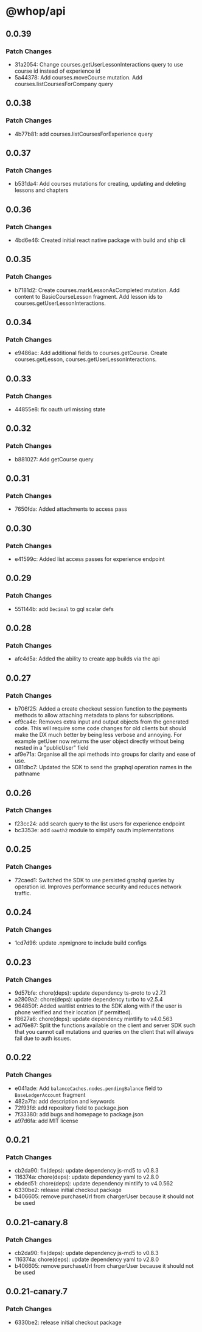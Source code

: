 # @whop/api

## 0.0.39

### Patch Changes

- 31a2054: Change courses.getUserLessonInteractions query to use course id instead of experience id
- 5a44378: Add courses.moveCourse mutation. Add courses.listCoursesForCompany query

## 0.0.38

### Patch Changes

- 4b77b81: add courses.listCoursesForExperience query

## 0.0.37

### Patch Changes

- b531da4: Add courses mutations for creating, updating and deleting lessons and chapters

## 0.0.36

### Patch Changes

- 4bd6e46: Created initial react native package with build and ship cli

## 0.0.35

### Patch Changes

- b7181d2: Create courses.markLessonAsCompleted mutation. Add content to BasicCourseLesson fragment. Add lesson ids to courses.getUserLessonInteractions.

## 0.0.34

### Patch Changes

- e9486ac: Add additional fields to courses.getCourse. Create courses.getLesson, courses.getUserLessonInteractions.

## 0.0.33

### Patch Changes

- 44855e8: fix oauth url missing state

## 0.0.32

### Patch Changes

- b881027: Add getCourse query

## 0.0.31

### Patch Changes

- 7650fda: Added attachments to access pass

## 0.0.30

### Patch Changes

- e41599c: Added list access passes for experience endpoint

## 0.0.29

### Patch Changes

- 551144b: add `Decimal` to gql scalar defs

## 0.0.28

### Patch Changes

- afc4d5a: Added the ability to create app builds via the api

## 0.0.27

### Patch Changes

- b706f25: Added a create checkout session function to the payments methods to allow attaching metadata to plans for subscriptions.
- ef9ca4e: Removes extra input and output objects from the generated code. This will require some code changes for old clients but should make the DX much better by being less verbose and annoying. For example getUser now returns the user object directly without being nested in a "publicUser" field
- af9e71a: Organise all the api methods into groups for clarity and ease of use.
- 081dbc7: Updated the SDK to send the graphql operation names in the pathname

## 0.0.26

### Patch Changes

- f23cc24: add search query to the list users for experience endpoint
- bc3353e: add `oauth2` module to simplify oauth implementations

## 0.0.25

### Patch Changes

- 72caed1: Switched the SDK to use persisted graphql queries by operation id. Improves performance security and reduces network traffic.

## 0.0.24

### Patch Changes

- 1cd7d96: update .npmignore to include build configs

## 0.0.23

### Patch Changes

- 9d57bfe: chore(deps): update dependency ts-proto to v2.7.1
- a2809a2: chore(deps): update dependency turbo to v2.5.4
- 964850f: Added waitlist entries to the SDK along with if the user is phone verified and their location (if permitted).
- f8627a6: chore(deps): update dependency mintlify to v4.0.563
- ad76e87: Split the functions available on the client and server SDK such that you cannot call mutations and queries on the client that will always fail due to auth issues.

## 0.0.22

### Patch Changes

- e041ade: Add `balanceCaches.nodes.pendingBalance` field to `BaseLedgerAccount` fragment
- 482a7fa: add description and keywords
- 72f93fd: add repository field to package.json
- 7f33380: add bugs and homepage to package.json
- a97d6fa: add MIT license

## 0.0.21

### Patch Changes

- cb2da90: fix(deps): update dependency js-md5 to v0.8.3
- 116374a: chore(deps): update dependency yaml to v2.8.0
- ebded51: chore(deps): update dependency mintlify to v4.0.562
- 6330be2: release initial checkout package
- b406605: remove purchaseUrl from chargerUser because it should not be used

## 0.0.21-canary.8

### Patch Changes

- cb2da90: fix(deps): update dependency js-md5 to v0.8.3
- 116374a: chore(deps): update dependency yaml to v2.8.0
- b406605: remove purchaseUrl from chargerUser because it should not be used

## 0.0.21-canary.7

### Patch Changes

- 6330be2: release initial checkout package
